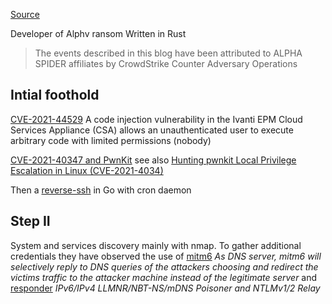 [Source](https://www.crowdstrike.com/blog/anatomy-of-alpha-spider-ransomware/)

Developer of Alphv ransom
Written in Rust

> The events described in this blog have been attributed to ALPHA SPIDER affiliates by CrowdStrike Counter Adversary Operations

## Intial foothold

[CVE-2021-44529](https://nvd.nist.gov/vuln/detail/CVE-2021-44529) A code injection vulnerability in the Ivanti EPM Cloud Services Appliance (CSA) allows an unauthenticated user to execute arbitrary code with limited permissions (nobody)

[CVE-2021-40347 and PwnKit](https://github.com/ly4k/PwnKit) see also [Hunting pwnkit Local Privilege Escalation in Linux (CVE-2021-4034)](https://www.crowdstrike.com/blog/hunting-pwnkit-local-privilege-escalation-in-linux/)

Then a [reverse-ssh](https://github.com/Fahrj/reverse-ssh) in Go with cron daemon

## Step II

System and services discovery mainly with nmap. To gather additional credentials they have observed the use of [mitm6](https://github.com/dirkjanm/mitm6) *As DNS server, mitm6 will selectively reply to DNS queries of the attackers choosing and redirect the victims traffic to the attacker machine instead of the legitimate server* and [responder](https://github.com/lgandx/Responder) *IPv6/IPv4 LLMNR/NBT-NS/mDNS Poisoner and NTLMv1/2 Relay*
